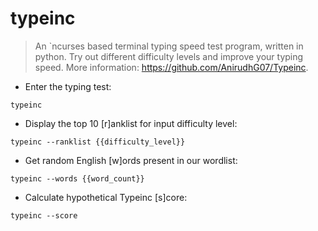 # typeinc

> An `ncurses based terminal typing speed test program, written in python.
> Try out different difficulty levels and improve your typing speed.
> More information: <https://github.com/AnirudhG07/Typeinc>.

- Enter the typing test:

`typeinc`

- Display the top 10 [r]anklist for input difficulty level:

`typeinc --ranklist {{difficulty_level}}`

- Get random English [w]ords present in our wordlist:

`typeinc --words {{word_count}}`

- Calculate hypothetical Typeinc [s]core:

`typeinc --score`
